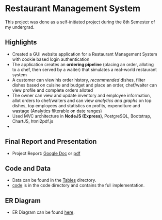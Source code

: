 # Restaurant Management System  

This project was done as a self-initiated project during the 8th Semester of my undergrad.

## Highlights
- Created a GUI website application for a Restaurant Management System with cookie based login authentication
- The application creates an **ordering pipeline** (placing an order, alloting to a chef, then served by a waiter) that simulates a real-world restaurant system
- A customer can view his order history, *recommended* dishes, filter dishes based on cuisine and budget and place an order, chef/waiter can view profile and complete orders alloted
- The owner can view and update inventory and employee information, allot orders to chef/waiters and can view *analytics and graphs* on top dishes, top employees and statistics on profits, expenditure and wastage (Analytics filterable on date ranges)
- Used MVC architecture in **NodeJS (Express)**, PostgreSQL, Bootstrap, ChartJS, html2pdf.js
- 
## Final Report and Presentation  

- Project Report: [Google Doc](https://docs.google.com/document/d/1FLYA2AX9k0VeQ2Yb5U007p73Je3Oslca3jQmoCT-9MU/edit?usp=sharing) or [pdf](report.pdf)  

## Code and Data  
- Data can be found in the [Tables](Tables) directory.
- [code](code) is in the code directory and contains the full implementation.

## ER Diagram  
- ER Diagram can be found [here](I1.jpeg).

